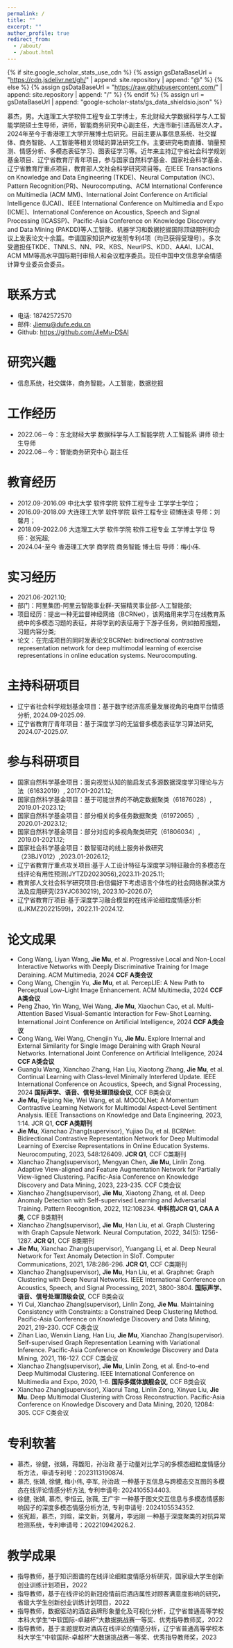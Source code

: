 ```yaml
---
permalink: /
title: ""
excerpt: ""
author_profile: true
redirect_from: 
  - /about/
  - /about.html
---
```


{% if site.google_scholar_stats_use_cdn %}
{% assign gsDataBaseUrl = "https://cdn.jsdelivr.net/gh/" | append: site.repository | append: "@" %}
{% else %}
{% assign gsDataBaseUrl = "https://raw.githubusercontent.com/" | append: site.repository | append: "/" %}
{% endif %}
{% assign url = gsDataBaseUrl | append: "google-scholar-stats/gs_data_shieldsio.json" %}

<span class='anchor' id='关于我'></span>

慕杰，男。大连理工大学软件工程专业工学博士，东北财经大学数据科学与人工智能学院硕士生导师，讲师，智能商务研究中心副主任，大连市新引进高层次人才。2024年至今于香港理工大学开展博士后研究。目前主要从事信息系统、社交媒体、商务智能、人工智能等相关领域的算法研究工作。主要研究电商直播、销量预测、情感分析、多模态表征学习、图表征学习等。近年来主持辽宁省社会科学规划基金项目、辽宁省教育厅青年项目，参与国家自然科学基金、国家社会科学基金、辽宁省教育厅重点项目，教育部人文社会科学研究项目等。在IEEE Transactions on Knowledge and Data Engineering (TKDE)、Neural Computation (NC)、Pattern Recognition(PR)、Neurocomputing、ACM International Conference on Multimedia (ACM MM)、International Joint Conference on Artificial Intelligence (IJCAI)、IEEE International Conference on Multimedia and Expo (ICME)、International Conference on Acoustics, Speech and Signal Processing (ICASSP)、Pacific-Asia Conference on Knowledge Discovery and Data Mining (PAKDD)等人工智能、机器学习和数据挖掘国际顶级期刊和会议上发表论文十余篇。申请国家知识产权发明专利4项（均已获得受理号）。多次受邀担任TKDE、TNNLS、NN、PR、KBS、NeurIPS、KDD、AAAI、IJCAI、ACM MM等高水平国际期刊审稿人和会议程序委员。现任中国中文信息学会情感计算专业委员会委员。

# 联系方式
- 电话: 18742572570
- 邮件: Jiemu@dufe.edu.cn
- Github: https://github.com/JieMu-DSAI

# 研究兴趣
- 信息系统，社交媒体，商务智能，人工智能，数据挖掘

# 工作经历
- 2022.06－今：东北财经大学 数据科学与人工智能学院 人工智能系 讲师 硕士生导师
- 2022.06－今：智能商务研究中心 副主任

# 教育经历
- 2012.09-2016.09  中北大学  软件学院  软件工程专业  工学学士学位；
- 2016.09-2018.09  大连理工大学  软件学院  软件工程专业  硕博连读  导师：刘馨月；
- 2018.09-2022.06  大连理工大学  软件学院  软件工程专业  工学博士学位  导师：张宪超;
- 2024.04-至今 香港理工大学 商学院 商务智能 博士后 导师：梅小伟.


# 实习经历
- 2021.06-2021.10;
- 部门：阿里集团-阿里云智能事业群-天猫精灵事业部-人工智能部;
- 项目经历：提出一种无监督神经网络（BCRNet），该网络用来学习在线教育系统中的多模态习题的表征，并将学到的表征用于下游子任务，例如拍照搜题，习题内容分类;
- 论文：在完成项目的同时发表论文BCRNet: bidirectional contrastive representation network for deep multimodal learning of exercise representations in online education systems. Neurocomputing.

# 主持科研项目
- 辽宁省社会科学规划基金项目：基于数字经济高质量发展视角的电商平台情感分析, 2024.09-2025.09. 
- 辽宁省教育厅青年项目：基于深度学习的无监督多模态表征学习算法研究, 2024.07-2025.07.


# 参与科研项目
- 国家自然科学基金项目：面向视觉认知的脑启发式多源数据深度学习理论与方法（61632019）, 2017.01-2021.12;
- 国家自然科学基金项目：基于可能世界的不确定数据聚类（61876028）, 2019.01-2023.12;
- 国家自然科学基金项目：部分相关的多任务数据聚类（61972065）, 2020.01-2023.12;
- 国家自然科学基金项目：部分对应的多视角聚类研究（61806034）, 2019.01-2021.12;
- 国家社会科学基金项目：数智驱动的线上服务补救研究（23BJY012）,2023.01-2026.12;
- 辽宁省教育厅重点攻关项目:基于人工设计特征与深度学习特征融合的多模态在线评论有用性预测(JYTZD2023056),2023.11-2025.11;
- 教育部人文社会科学研究项目:自信偏好下考虑语言个体性的社会网络群决策方法及应用研究(23YJC630219), 2023.10-2026.07;
- 辽宁省教育厅项目:基于深度学习融合模型的在线评论细粒度情感分析(LJKMZ20221599)，2022.11-2024.12.


# 论文成果
- Cong Wang, Liyan Wang, **Jie Mu**, et al. Progressive Local and Non-Local Interactive Networks with Deeply Discriminative Training for Image Deraining. ACM Multimedia, 2024 **CCF A类会议**
- Cong Wang, Chengjin Yu, **Jie Mu**, et al. PercepLIE: A New Path to Perceptual Low-Light Image Enhancement. ACM Multimedia, 2024 **CCF A类会议**
- Peng Zhao, Yin Wang, Wei Wang, **Jie Mu**, Xiaochun Cao, et al. Multi-Attention Based Visual-Semantic Interaction for Few-Shot Learning. International Joint Conference on Artificial Intelligence, 2024 **CCF A类会议**
- Cong Wang, Wei Wang, Chengjin Yu, **Jie Mu**. Explore Internal and External Similarity for Single Image Deraining with Graph Neural Networks. International Joint Conference on Artificial Intelligence, 2024 **CCF A类会议**
- Guanglu Wang, Xianchao Zhang, Han Liu, Xiaotong Zhang, **Jie Mu**, et al. Continual Learning with Class-level Minimally Interfered Update. IEEE International Conference on Acoustics, Speech, and Signal Processing, 2024 **国际声学、语音、信号处理顶级会议**, CCF B类会议
- **Jie Mu**, Feiping Nie, Wei Wang, et al. MOCOLNet: A Momentum Contrastive Learning Network for Multimodal Aspect-Level Sentiment Analysis. IEEE Transactions on Knowledge and Data Engineering, 2023, 1:14. JCR Q1, **CCF A类期刊**
- **Jie Mu**, Xianchao Zhang(supervisor), Yujiao Du, et al. BCRNet: Bidirectional Contrastive Representation Network for Deep Multimodal Learning of Exercise Representations in Online Education Systems. Neurocomputing, 2023, 548:126409. **JCR Q1**, CCF C类期刊
- Xianchao Zhang(supervisor), Mengyan Chen, **Jie Mu**, Linlin Zong. Adaptive View-aligned and Feature Augmentation Network for Partially View-ligned Clustering. Pacific-Asia Conference on Knowledge Discovery and Data Mining, 2023, 223-235. CCF C类会议
- Xianchao Zhang(supervisor), **Jie Mu**, Xiaotong Zhang, et al. Deep Anomaly Detection with Self-supervised Learning and Adversarial Training. Pattern Recognition, 2022, 112:108234. **中科院JCR Q1, CAA A类**, CCF B类期刊
- Xianchao Zhang(supervisor), **Jie Mu**, Han Liu, et al. Graph Clustering with Graph Capsule Network. Neural Computation, 2022, 34(5): 1256-1287. **JCR Q1**, CCF B类期刊
- **Jie Mu**, Xianchao Zhang(supervisor), Yuangang Li, et al. Deep Neural Network for Text Anomaly Detection in SIoT. Computer Communications, 2021, 178:286-296. **JCR Q1**, CCF C类期刊
- Xianchao Zhang(supervisor), **Jie Mu**, Han Liu, et al. Graphnet: Graph Clustering with Deep Neural Networks. IEEE International Conference on Acoustics, Speech, and Signal Processing, 2021, 3800-3804. **国际声学、语音、信号处理顶级会议**, CCF B类会议
- Yi Cui, Xianchao Zhang(supervisor), Linlin Zong, **Jie Mu**. Maintaining Consistency with Constraints: a Constrained Deep Clustering Method. Pacific-Asia Conference on Knowledge Discovery and Data Mining, 2021, 219-230. CCF C类会议
- Zihan Liao, Wenxin Liang, Han Liu, **Jie Mu**, Xianchao Zhang(supervisor). Self-supervised Graph Representation Learning with Variational Inference. Pacific-Asia Conference on Knowledge Discovery and Data Mining, 2021, 116-127. CCF C类会议
- Xianchao Zhang(supervisor), **Jie Mu**, Linlin Zong, et al. End-to-end Deep Multimodal Clustering. IEEE International Conference on Multimedia and Expo, 2020, 1-6. **国际多媒体旗舰会议**, CCF B类会议
- Xianchao Zhang(supervisor), Xiaorui Tang, Linlin Zong, Xinyue Liu, **Jie Mu**. Deep Multimodal Clustering with Cross Reconstruction. Pacific-Asia Conference on Knowledge Discovery and Data Mining, 2020, 12084: 305. CCF C类会议
  

# 专利软著
- 慕杰，徐健，张婧，蒋馥阳，孙治政 基于动量对比学习的多模态细粒度情感分析方法，申请专利号：2023113190874.
- 慕杰, 张婧, 徐健, 梅小伟, 李军, 孙治政 一种基于互信息与跨模态交互图的多模态在线评论情感分析方法, 专利申请号: 2024105534403.
- 徐健, 张婧, 慕杰, 李恒云, 张薇, 王广宇 一种基于图文交互信息与多模态情感影响因子的深度多模态情感分析方法, 专利申请号: 2024105534352.
- 张宪超，慕杰，刘晗，梁文新，刘馨月，李远刚 一种基于深度聚类的对抗异常检测系统，专利申请号：202210942026.2.


# 教学成果
- 指导教师，基于知识图谱的在线评论细粒度情感分析研究，国家级大学生创新创业训练计划项目，2022
- 指导教师，基于在线评论的新冠疫情前后酒店属性对顾客满意度影响的研究，省级大学生创新创业训练计划项目，2022
- 指导教师，数据驱动的酒店品牌形象量化及可视化分析，辽宁省普通高等学校本科大学生“中软国际-卓越杯”大数据挑战赛一等奖、优秀指导教师奖，2022
- 指导教师，基于主题提取对酒店在线评论的情感分析，辽宁省普通高等学校本科大学生“中软国际-卓越杯”大数据挑战赛一等奖、优秀指导教师奖，2023

